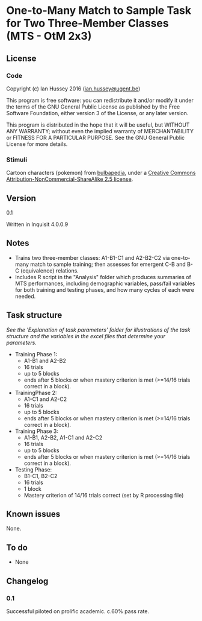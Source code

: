 # One-to-Many Match to Sample Task for Two Three-Member Classes (MTS - OtM 2x3)

## License
### Code

Copyright (c) Ian Hussey 2016 (ian.hussey@ugent.be)

This program is free software: you can redistribute it and/or modify it under the terms of the GNU General Public License as published by the Free Software Foundation, either version 3 of the License, or any later version.

This program is distributed in the hope that it will be useful, but WITHOUT ANY WARRANTY; without even the implied warranty of MERCHANTABILITY or FITNESS FOR A PARTICULAR PURPOSE. See the GNU General Public License for more details.

### Stimuli

Cartoon characters (pokemon) from [bulbapedia](http://bulbapedia.bulbagarden.net/wiki/List_of_Pok%C3%A9mon_by_National_Pok%C3%A9dex_number), under a [Creative Commons  Attribution-NonCommercial-ShareAlike 2.5 license](https://creativecommons.org/licenses/by-nc-sa/2.5/). 

## Version
0.1

Written in Inquisit 4.0.0.9

## Notes
- Trains two three-member classes: A1-B1-C1 and A2-B2-C2 via one-to-many match to sample training; then assesses for emergent C-B and B-C (equivalence) relations.
- Includes R script in the "Analysis" folder which produces summaries of MTS performances, including demographic variables, pass/fail variables for both training and testing phases, and how many cycles of each were needed.

## Task structure
*See the 'Explanation of task parameters' folder for illustrations of the task structure and the variables in the excel files that determine your parameters.*

- Training Phase 1:
  - A1-B1 and A2-B2
  - 16 trials
  - up to 5 blocks
  - ends after 5 blocks or when mastery criterion is met (>=14/16 trials correct in a block).
- TrainingPhase 2:
  - A1-C1 and A2-C2
  - 16 trials
  - up to 5 blocks
  - ends after 5 blocks or when mastery criterion is met (>=14/16 trials correct in a block).
- Training Phase 3:
  - A1-B1, A2-B2, A1-C1 and A2-C2
  - 16 trials
  - up to 5 blocks
  - ends after 5 blocks or when mastery criterion is met (>=14/16 trials correct in a block).
- Testing Phase:
  - B1-C1, B2-C2
  - 16 trials
  - 1 block
  - Mastery criterion of 14/16 trials correct (set by R processing file)

## Known issues
None.

## To do
- None

## Changelog
### 0.1 

Successful piloted on prolific academic. c.60% pass rate.